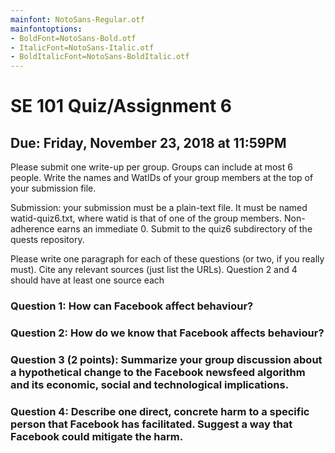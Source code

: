 ```yaml
---
mainfont: NotoSans-Regular.otf
mainfontoptions: 
- BoldFont=NotoSans-Bold.otf
- ItalicFont=NotoSans-Italic.otf
- BoldItalicFont=NotoSans-BoldItalic.otf
---
```

# SE 101 Quiz/Assignment 6
## Due: Friday, November 23, 2018 at 11:59PM

Please submit one write-up per group. Groups can include at most 6
people. Write the names and WatIDs of your group members at the top of
your submission file.

Submission:  your submission  must be  a plain-text  file. It  must be
named  watid-quiz6.txt,  where watid  is  that  of  one of  the  group
members.  Non-adherence earns  an immediate  0.  Submit  to the  quiz6
subdirectory of the quests repository.

Please write one paragraph for each of these questions (or two, if you
really must). Cite any relevant sources (just list the URLs). Question
2 and 4 should have at least one source each

### Question 1: How can Facebook affect behaviour? 

### Question 2: How do we know that Facebook affects behaviour?

### Question 3 (2 points): Summarize your group discussion about a hypothetical change to the Facebook newsfeed algorithm and its economic, social and technological implications.

### Question 4: Describe one direct, concrete harm to a specific person that Facebook has facilitated. Suggest a way that Facebook could mitigate the harm.
